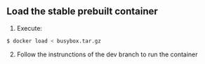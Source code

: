 ## Load the stable prebuilt container
1. Execute:
```bash
$ docker load < busybox.tar.gz
```
2. Follow the instrunctions of the dev branch to run the container

